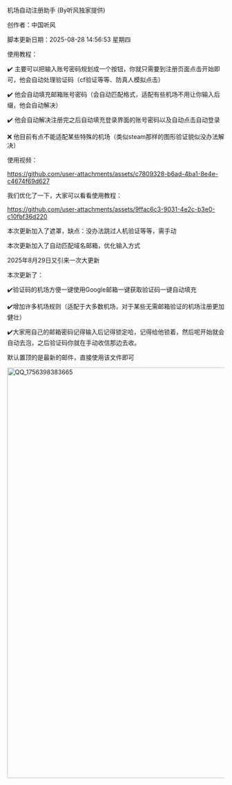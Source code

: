 机场自动注册助手 (By听风独家提供)

创作者：中国听风

脚本更新日期：2025-08-28 14:56:53 星期四

使用教程：

✔️ 主要可以把输入账号密码规划成一个按钮，你就只需要到注册页面点击开始即可，他会自动处理验证码（cf验证等等、防真人模拟点击）

✔️ 他会自动填充邮箱账号密码（会自动匹配格式，适配有些机场不用让你输入后缀，他会自动解决）

✔️ 他会自动解决注册完之后自动填充登录界面的账号密码以及自动点击自动登录

❌ 他目前有点不能适配某些特殊的机场（类似steam那样的图形验证貌似没办法解决）

使用视频：


https://github.com/user-attachments/assets/c7809328-b6ad-4ba1-8e4e-c4674f69d627

我们优化了一下，大家可以看看使用教程：


https://github.com/user-attachments/assets/9ffac6c3-9031-4e2c-b3e0-c10fbf36d220


本次更新加入了遮罩，缺点：没办法跳过人机验证等等，需手动

本次更新加入了自动匹配域名邮箱，优化输入方式


2025年8月29日又引来一次大更新

本次更新了：

✔️验证码的机场方便一键使用Google邮箱一键获取验证码一键自动填充

✔️增加许多机场规则（适配于大多数机场，对于某些无需邮箱验证的机场注册更加健壮）

✔️大家用自己的邮箱密码记得输入后记得锁定哈，记得给他锁着，然后呢开始就会自动去泡，之后验证码你就在手动收信那边去收。

默认置顶的是最新的邮件，直接使用该文件即可


<img width="516" height="951" alt="QQ_1756398383665" src="https://github.com/user-attachments/assets/63fb6cef-25e1-485b-87c1-e4e98c045512" />

